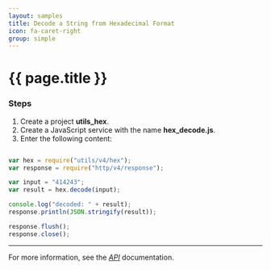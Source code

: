 ```yaml
---
layout: samples
title: Decode a String from Hexadecimal Format
icon: fa-caret-right
group: simple
---
```


{{ page.title }}
===

### Steps

1. Create a project **utils_hex**.
2. Create a JavaScript service with the name **hex_decode.js**.
3. Enter the following content:

```javascript

var hex = require("utils/v4/hex");
var response = require("http/v4/response");

var input = "414243";
var result = hex.decode(input);

console.log("decoded: " + result);
response.println(JSON.stringify(result));

response.flush();
response.close();

```

---

For more information, see the *[API](../api/)* documentation.
